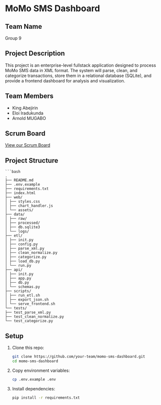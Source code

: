 # MoMo SMS Dashboard

## Team Name
Group 9

## Project Description
This project is an enterprise-level fullstack application designed to process MoMo SMS data in XML format. The system will parse, clean, and categorize transactions, store them in a relational database (SQLite), and provide a frontend dashboard for analysis and visualization.  

## Team Members
- King Abejirin  
- Eloi Iradukunda  
- Arnold MUGABO  

## Scrum Board
[View our Scrum Board](https://trello.com/your-team-board-link)  

## Project Structure
    ```bash
    .
    ├── README.md
    ├── .env.example
    ├── requirements.txt
    ├── index.html
    ├── web/
    │ ├── styles.css
    │ ├── chart_handler.js
    │ └── assets/
    ├── data/
    │ ├── raw/
    │ ├── processed/
    │ ├── db.sqlite3
    │ └── logs/
    ├── etl/
    │ ├── init.py
    │ ├── config.py
    │ ├── parse_xml.py
    │ ├── clean_normalize.py
    │ ├── categorize.py
    │ ├── load_db.py
    │ └── run.py
    ├── api/
    │ ├── init.py
    │ ├── app.py
    │ ├── db.py
    │ └── schemas.py
    ├── scripts/
    │ ├── run_etl.sh
    │ ├── export_json.sh
    │ └── serve_frontend.sh
    └── tests/
    ├── test_parse_xml.py
    ├── test_clean_normalize.py
    └── test_categorize.py

## Setup
1. Clone this repo:  
   ```bash
   git clone https://github.com/your-team/momo-sms-dashboard.git
   cd momo-sms-dashboard

2. Copy environment variables:
   ```bash
   cp .env.example .env

3. Install dependencies:
   ```bash
   pip install -r requirements.txt
